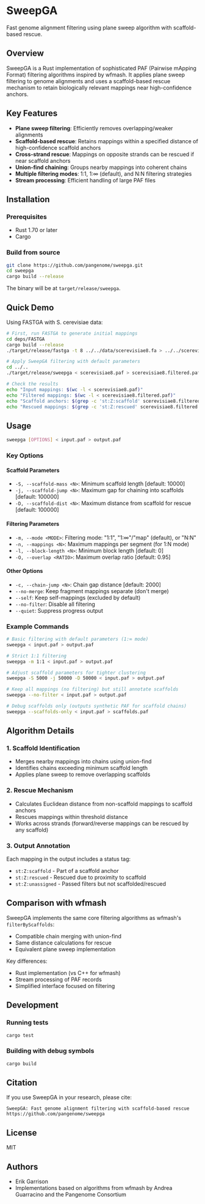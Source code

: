 # SweepGA

Fast genome alignment filtering using plane sweep algorithm with scaffold-based rescue.

## Overview

SweepGA is a Rust implementation of sophisticated PAF (Pairwise mApping Format) filtering algorithms inspired by wfmash. It applies plane sweep filtering to genome alignments and uses a scaffold-based rescue mechanism to retain biologically relevant mappings near high-confidence anchors.

## Key Features

- **Plane sweep filtering**: Efficiently removes overlapping/weaker alignments
- **Scaffold-based rescue**: Retains mappings within a specified distance of high-confidence scaffold anchors
- **Cross-strand rescue**: Mappings on opposite strands can be rescued if near scaffold anchors
- **Union-find chaining**: Groups nearby mappings into coherent chains
- **Multiple filtering modes**: 1:1, 1:∞ (default), and N:N filtering strategies
- **Stream processing**: Efficient handling of large PAF files

## Installation

### Prerequisites
- Rust 1.70 or later
- Cargo

### Build from source
```bash
git clone https://github.com/pangenome/sweepga.git
cd sweepga
cargo build --release
```

The binary will be at `target/release/sweepga`.

## Quick Demo

Using FASTGA with S. cerevisiae data:

```bash
# First, run FASTGA to generate initial mappings
cd deps/FASTGA
cargo build --release
./target/release/fastga -t 8 ../../data/scerevisiae8.fa > ../../scerevisiae8.paf

# Apply SweepGA filtering with default parameters
cd ../..
./target/release/sweepga < scerevisiae8.paf > scerevisiae8.filtered.paf

# Check the results
echo "Input mappings: $(wc -l < scerevisiae8.paf)"
echo "Filtered mappings: $(wc -l < scerevisiae8.filtered.paf)"
echo "Scaffold anchors: $(grep -c 'st:Z:scaffold' scerevisiae8.filtered.paf)"
echo "Rescued mappings: $(grep -c 'st:Z:rescued' scerevisiae8.filtered.paf)"
```

## Usage

```bash
sweepga [OPTIONS] < input.paf > output.paf
```

### Key Options

#### Scaffold Parameters
- `-S, --scaffold-mass <N>`: Minimum scaffold length [default: 10000]
- `-j, --scaffold-jump <N>`: Maximum gap for chaining into scaffolds [default: 100000]
- `-D, --scaffold-dist <N>`: Maximum distance from scaffold for rescue [default: 100000]

#### Filtering Parameters
- `-m, --mode <MODE>`: Filtering mode: "1:1", "1:∞"/"map" (default), or "N:N"
- `-n, --mappings <N>`: Maximum mappings per segment (for 1:N mode)
- `-l, --block-length <N>`: Minimum block length [default: 0]
- `-O, --overlap <RATIO>`: Maximum overlap ratio [default: 0.95]

#### Other Options
- `-c, --chain-jump <N>`: Chain gap distance [default: 2000]
- `--no-merge`: Keep fragment mappings separate (don't merge)
- `--self`: Keep self-mappings (excluded by default)
- `--no-filter`: Disable all filtering
- `--quiet`: Suppress progress output

### Example Commands

```bash
# Basic filtering with default parameters (1:∞ mode)
sweepga < input.paf > output.paf

# Strict 1:1 filtering
sweepga -m 1:1 < input.paf > output.paf

# Adjust scaffold parameters for tighter clustering
sweepga -S 5000 -j 50000 -D 50000 < input.paf > output.paf

# Keep all mappings (no filtering) but still annotate scaffolds
sweepga --no-filter < input.paf > output.paf

# Debug scaffolds only (outputs synthetic PAF for scaffold chains)
sweepga --scaffolds-only < input.paf > scaffolds.paf
```

## Algorithm Details

### 1. Scaffold Identification
- Merges nearby mappings into chains using union-find
- Identifies chains exceeding minimum scaffold length
- Applies plane sweep to remove overlapping scaffolds

### 2. Rescue Mechanism
- Calculates Euclidean distance from non-scaffold mappings to scaffold anchors
- Rescues mappings within threshold distance
- Works across strands (forward/reverse mappings can be rescued by any scaffold)

### 3. Output Annotation
Each mapping in the output includes a status tag:
- `st:Z:scaffold` - Part of a scaffold anchor
- `st:Z:rescued` - Rescued due to proximity to scaffold
- `st:Z:unassigned` - Passed filters but not scaffolded/rescued

## Comparison with wfmash

SweepGA implements the same core filtering algorithms as wfmash's `filterByScaffolds`:
- Compatible chain merging with union-find
- Same distance calculations for rescue
- Equivalent plane sweep implementation

Key differences:
- Rust implementation (vs C++ for wfmash)
- Stream processing of PAF records
- Simplified interface focused on filtering

## Development

### Running tests
```bash
cargo test
```

### Building with debug symbols
```bash
cargo build
```

## Citation

If you use SweepGA in your research, please cite:

```
SweepGA: Fast genome alignment filtering with scaffold-based rescue
https://github.com/pangenome/sweepga
```

## License

MIT

## Authors

- Erik Garrison
- Implementations based on algorithms from wfmash by Andrea Guarracino and the Pangenome Consortium
